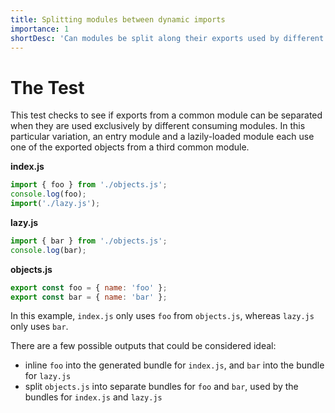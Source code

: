 ```yaml
---
title: Splitting modules between dynamic imports
importance: 1
shortDesc: 'Can modules be split along their exports used by different bundles?'
---
```


# The Test

This test checks to see if exports from a common module can be separated when they are used exclusively by different consuming modules. In this particular variation, an entry module and a lazily-loaded module each use one of the exported objects from a third common module.

**index.js**

```js
import { foo } from './objects.js';
console.log(foo);
import('./lazy.js');
```

**lazy.js**

```js
import { bar } from './objects.js';
console.log(bar);
```

**objects.js**

```js
export const foo = { name: 'foo' };
export const bar = { name: 'bar' };
```

In this example, `index.js` only uses `foo` from `objects.js`, whereas `lazy.js` only uses `bar`.

There are a few possible outputs that could be considered ideal:

- inline `foo` into the generated bundle for `index.js`, and `bar` into the bundle for `lazy.js`
- split `objects.js` into separate bundles for `foo` and `bar`, used by the bundles for `index.js` and `lazy.js`
